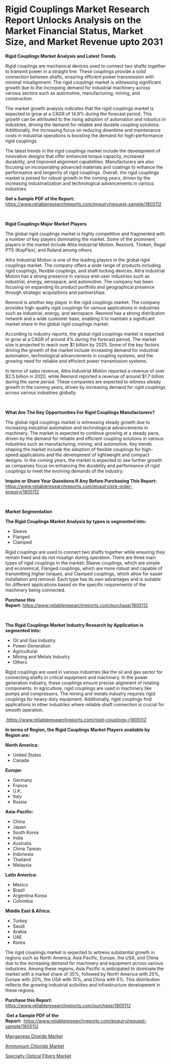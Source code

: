 <p><h1>Rigid Couplings Market Research Report Unlocks Analysis on the Market Financial Status, Market Size, and Market Revenue upto 2031</h1></p><p><strong>Rigid Couplings Market Analysis and Latest Trends</strong></p>
<p><p>Rigid couplings are mechanical devices used to connect two shafts together to transmit power in a straight line. These couplings provide a solid connection between shafts, ensuring efficient power transmission with minimal misalignment. The rigid couplings market is witnessing significant growth due to the increasing demand for industrial machinery across various sectors such as automotive, manufacturing, mining, and construction.</p><p>The market growth analysis indicates that the rigid couplings market is expected to grow at a CAGR of 14.9% during the forecast period. This growth can be attributed to the rising adoption of automation and robotics in industries, driving the demand for reliable and durable coupling solutions. Additionally, the increasing focus on reducing downtime and maintenance costs in industrial operations is boosting the demand for high-performance rigid couplings.</p><p>The latest trends in the rigid couplings market include the development of innovative designs that offer enhanced torque capacity, increased durability, and improved alignment capabilities. Manufacturers are also focusing on incorporating advanced materials and coatings to enhance the performance and longevity of rigid couplings. Overall, the rigid couplings market is poised for robust growth in the coming years, driven by the increasing industrialization and technological advancements in various industries.</p></p>
<p><strong>Get a Sample PDF of the Report:&nbsp;</strong> <a href="https://www.reliableresearchreports.com/enquiry/request-sample/1805112">https://www.reliableresearchreports.com/enquiry/request-sample/1805112</a></p>
<p>&nbsp;</p>
<p><strong>Rigid Couplings Major Market Players</strong></p>
<p><p>The global rigid couplings market is highly competitive and fragmented with a number of key players dominating the market. Some of the prominent players in the market include Altra Industrial Motion, Rexnord, Timken, Regal PTS (KopFlex), and Ruland among others.</p><p>Altra Industrial Motion is one of the leading players in the global rigid couplings market. The company offers a wide range of products including rigid couplings, flexible couplings, and shaft locking devices. Altra Industrial Motion has a strong presence in various end-user industries such as industrial, energy, aerospace, and automotive. The company has been focusing on expanding its product portfolio and geographical presence through strategic acquisitions and partnerships.</p><p>Rexnord is another key player in the rigid couplings market. The company provides high-quality rigid couplings for various applications in industries such as industrial, energy, and aerospace. Rexnord has a strong distribution network and a wide customer base, enabling it to maintain a significant market share in the global rigid couplings market.</p><p>According to industry reports, the global rigid couplings market is expected to grow at a CAGR of around 4% during the forecast period. The market size is projected to reach over $1 billion by 2025. Some of the key factors driving the growth of the market include increasing demand for industrial automation, technological advancements in coupling systems, and the growing need for reliable and efficient power transmission systems.</p><p>In terms of sales revenue, Altra Industrial Motion reported a revenue of over $2.5 billion in 2020, while Rexnord reported a revenue of around $1.7 billion during the same period. These companies are expected to witness steady growth in the coming years, driven by increasing demand for rigid couplings across various industries globally.</p></p>
<p>&nbsp;</p>
<p><strong>What Are The Key Opportunities For Rigid Couplings Manufacturers?</strong></p>
<p><p>The global rigid couplings market is witnessing steady growth due to increasing industrial automation and technological advancements in machinery. The market is expected to continue growing at a steady pace, driven by the demand for reliable and efficient coupling solutions in various industries such as manufacturing, mining, and automotive. Key trends shaping the market include the adoption of flexible couplings for high-speed applications and the development of lightweight and compact designs. In the coming years, the market is expected to see further growth as companies focus on enhancing the durability and performance of rigid couplings to meet the evolving demands of the industry.</p></p>
<p><strong>Inquire or Share Your Questions If Any Before Purchasing This Report:</strong> <a href="https://www.reliableresearchreports.com/enquiry/pre-order-enquiry/1805112">https://www.reliableresearchreports.com/enquiry/pre-order-enquiry/1805112</a></p>
<p>&nbsp;</p>
<p><strong>Market Segmentation</strong></p>
<p><strong>The Rigid Couplings Market Analysis by types is segmented into:</strong></p>
<p><ul><li>Sleeve</li><li>Flanged</li><li>Clamped</li></ul></p>
<p><p>Rigid couplings are used to connect two shafts together while ensuring they remain fixed and do not misalign during operation. There are three main types of rigid couplings in the market: Sleeve couplings, which are simple and economical, Flanged couplings, which are more robust and capable of transmitting higher torques, and Clamped couplings, which allow for easier installation and removal. Each type has its own advantages and is suitable for different applications based on the specific requirements of the machinery being connected.</p></p>
<p><strong>Purchase this Report:&nbsp;</strong><a href="https://www.reliableresearchreports.com/purchase/1805112">https://www.reliableresearchreports.com/purchase/1805112</a></p>
<p>&nbsp;</p>
<p><strong>The Rigid Couplings Market Industry Research by Application is segmented into:</strong></p>
<p><ul><li>Oil and Gas Industry</li><li>Power Generation</li><li>Agricultural</li><li>Mining and Metals Industry</li><li>Others</li></ul></p>
<p><p>Rigid couplings are used in various industries like the oil and gas sector for connecting shafts in critical equipment and machinery. In the power generation industry, these couplings ensure precise alignment of rotating components. In agriculture, rigid couplings are used in machinery like pumps and compressors. The mining and metals industry requires rigid couplings for heavy-duty equipment. Additionally, rigid couplings find applications in other industries where reliable shaft connection is crucial for smooth operation.</p></p>
<p><a href="https://www.reliableresearchreports.com/rigid-couplings-r1805112">&nbsp;https://www.reliableresearchreports.com/rigid-couplings-r1805112</a></p>
<p><strong>In terms of Region, the Rigid Couplings Market Players available by Region are:</strong></p>
<p>
    <p> <strong> North America: </strong>
        <ul>
            <li>United States</li>
            <li>Canada</li>
        </ul>
        </p> 
    <p> <strong> Europe: </strong>
        <ul>
            <li>Germany</li>
            <li>France</li>
            <li>U.K.</li>
            <li>Italy</li>
            <li>Russia</li>
        </ul>
        </p> 
    <p> <strong> Asia-Pacific: </strong>
        <ul>
            <li>China</li>
            <li>Japan</li>
            <li>South Korea</li>
            <li>India</li>
            <li>Australia</li>
            <li>China Taiwan</li>
            <li>Indonesia</li>
            <li>Thailand</li>
            <li>Malaysia</li>
        </ul>
        </p> 
    <p> <strong> Latin America: </strong>
        <ul>
            <li>Mexico</li>
            <li>Brazil</li>
            <li>Argentina Korea</li>
            <li>Colombia</li>
        </ul>
        </p> 
    <p> <strong> Middle East & Africa: </strong>
        <ul>
            <li>Turkey</li>
            <li>Saudi</li>
            <li>Arabia</li>
            <li>UAE</li>
            <li>Korea</li>
        </ul>
    </p>
    </p>
<p><p>The rigid couplings market is expected to witness substantial growth in regions such as North America, Asia Pacific, Europe, the USA, and China due to the increasing demand for machinery and equipment across various industries. Among these regions, Asia Pacific is anticipated to dominate the market with a market share of 35%, followed by North America with 25%, Europe with 20%, the USA with 15%, and China with 5%. This distribution reflects the growing industrial activities and infrastructure development in these regions.</p></p>
<p><strong>Purchase this Report: </strong><a href="https://www.reliableresearchreports.com/purchase/1805112">https://www.reliableresearchreports.com/purchase/1805112</a></p>
<p>&nbsp;<strong>Get a Sample PDF of the Report:&nbsp;&nbsp;</strong><a href="https://www.reliableresearchreports.com/enquiry/request-sample/1805112">https://www.reliableresearchreports.com/enquiry/request-sample/1805112</a></p>
<p><strong></strong></p>
<p><p><a href="https://www.linkedin.com/pulse/manganese-dioxide-market-research-report-provides-critical-vd9te?trackingId=Jr81eyGvsPXPN5%2FaM3%2FqRA%3D%3D">Manganese Dioxide Market</a></p><p><a href="https://www.linkedin.com/pulse/global-ammonium-chloride-market-size-trends-insights-projections-hksze?trackingId=Wd%2Fr691wduwJmuuJ1JYW3g%3D%3D">Ammonium Chloride Market</a></p><p><a href="https://www.linkedin.com/pulse/specialty-optical-fibers-market-analysis-size-global-industry-kszee?trackingId=0uXstkTo5xTv3YkZmckSUw%3D%3D">Specialty Optical Fibers Market</a></p></p>